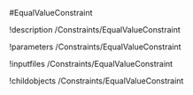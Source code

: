 <!-- MOOSE Object Documentation Stub: Remove this when content is added. -->
#EqualValueConstraint

!description /Constraints/EqualValueConstraint

!parameters /Constraints/EqualValueConstraint

!inputfiles /Constraints/EqualValueConstraint

!childobjects /Constraints/EqualValueConstraint
